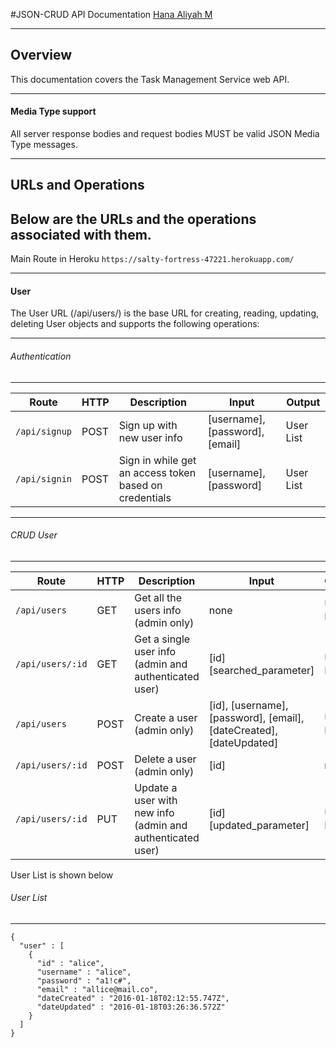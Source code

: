 #JSON-CRUD API Documentation
[Hana Aliyah M](https://github.com/aliyanamu/rest-api)

---
## Overview
This documentation covers the Task Management Service web API.

---
#### Media Type support
All server response bodies and request bodies MUST be valid JSON Media Type messages.

---
## URLs and Operations
Below are the URLs and the operations associated with them.
---
Main Route in Heroku
````https://salty-fortress-47221.herokuapp.com/````

---
#### User
The User URL (/api/users/) is the base URL for creating, reading, updating, deleting User objects and supports the following operations:

---
###### Authentication
---
| Route | HTTP | Description | Input | Output |
| ------ | ------ | ------ | ------ | ------ |
| ````/api/signup```` | POST | Sign up with new user info | [username], [password], [email] | User List
| ````/api/signin```` | POST | Sign in while get an access token based on credentials | [username], [password] | User List

---
###### CRUD User
---
| Route | HTTP | Description | Input | Output |
| ------ | ------ | ------ | ------ | ------ |
| ````/api/users```` | GET | Get all the users info (admin only) | none | User List
| ````/api/users/:id```` | GET | Get a single user info (admin and authenticated user) |  [id] [searched_parameter] | User List
| ````/api/users```` | POST | Create a user (admin only) | [id], [username], [password], [email], [dateCreated], [dateUpdated] | User List
| ````/api/users/:id```` | POST | Delete a user (admin only) | [id] | none
| ````/api/users/:id```` | PUT | Update a user with new info (admin and authenticated user) | [id] [updated_parameter] | User List

User List is shown below

###### User List
---
````
{
  "user" : [
    {
      "id" : "alice",
      "username" : "alice",
      "password" : "a1!c#",
      "email" : "allice@mail.co",
      "dateCreated" : "2016-01-18T02:12:55.747Z",
      "dateUpdated" : "2016-01-18T03:26:36.572Z"
    }
  ]
}
````